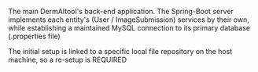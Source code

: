 The main DermAItool's back-end application. The Spring-Boot server implements each entity's (User / ImageSubmission) services by their own, while establishing a maintained MySQL connection to its primary database (.properties file)

The initial setup is linked to a specific local file repository on the host machine, so a re-setup is REQUIRED
